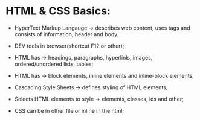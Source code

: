 # HTML & CSS Basics:

- HyperText Markup Langauge -> describes web content, uses tags and consists of information, header and body;
- DEV tools in browser(shortcut F12 or other);
- HTML has -> headings, paragraphs, hyperlinls, images, ordered/unordered lists, tables;
- HTML has -> block elements, inline elements and inline-block elements;

- Cascading Style Sheets -> defines styling of HTML elements;
- Selects HTML elements to style -> elements, classes, ids and other;
- CSS can be in other file or inline in the html;


